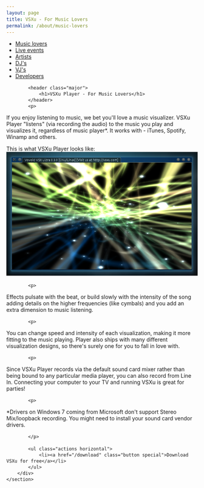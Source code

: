 ```yaml
---
layout: page
title: VSXu - For Music Lovers
permalink: /about/music-lovers
---
```

<div id="main" class="alt">
    <section id="one">
        <div class="inner">
            <ul class="actions horizontal">
                <li><a href="/about/music-lovers" class="button special">Music lovers</a></li>
                <li><a href="/about/live-events" class="button">Live events</a></li>
                <li><a href="/about/artists" class="button">Artists</a></li>
                <li><a href="/about/djs" class="button">DJ's</a></li>
                <li><a href="/about/vjs" class="button">VJ's</a></li>
                <li><a href="/about/developers" class="button">Developers</a></li>
            </ul>

            <header class="major">
                <h1>VSXu Player - For Music Lovers</h1>
            </header>
            <p>
If you enjoy listening to music, we bet you'll love a music visualizer. VSXu Player "listens" (via recording the audio) to the music you play and visualizes it, regardless of music player*.
It works with - iTunes, Spotify,  Winamp and others.
</p>

<p>
This is what VSXu Player looks like:
                <img src="/assets/images/about/music_listeners_player.png">
            </p>
            
            <p>
Effects pulsate with the beat, or build slowly with the intensity of the song adding details on the higher frequencies (like cymbals) and you add an extra dimension to music listening.
            </p>
            
            <p>

You can change speed and intensity of each visualization, making it more fitting to the music playing. Player also ships with many different visualization designs, so there's surely one for you to fall in love with.
            </p>
            
            <p>

Since VSXu Player records via the default sound card mixer rather than being bound to any particular media player, you can also record from Line In. Connecting your computer to your TV and running VSXu is great for parties!
            </p>
            
            <p>

*Drivers on Windows 7 coming from Microsoft don't support Stereo Mix/loopback recording. You might need to install your sound card vendor drivers.

            </p>
            
            <ul class="actions horizontal">
                <li><a href="/download" class="button special">Download VSXu for free</a></li>
            </ul>
        </div>
    </section>
</div>
